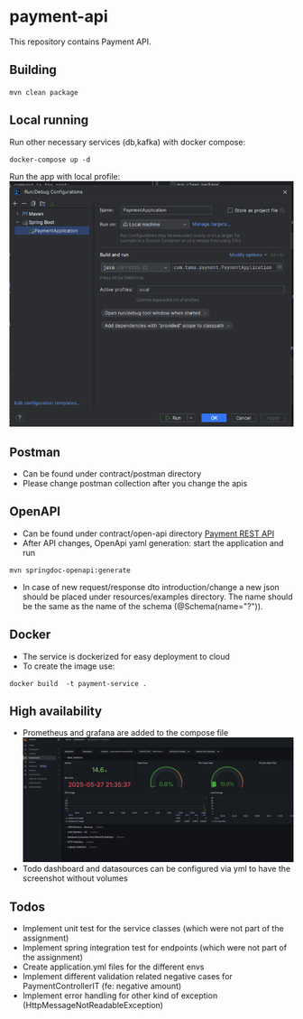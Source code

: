 # payment-api

This repository contains Payment API.

## Building

`mvn clean package`

## Local running

Run other necessary services (db,kafka) with docker compose:
```shell
docker-compose up -d
```

Run the app with local profile:
![img.png](img.png)

## Postman
- Can be found under contract/postman directory
- Please change postman collection after you change the apis

## OpenAPI
- Can be found under contract/open-api directory
[Payment REST API](http://localhost:8080/swagger-ui.html)
- After API changes, OpenApi yaml generation: start the application and run
```shell
mvn springdoc-openapi:generate
```
- In case of new request/response dto introduction/change a new json should be placed under resources/examples directory. The name should be the same as the name of the schema (@Schema(name="?")).

## Docker
- The service is dockerized for easy deployment to cloud
- To create the image use:
```shell
docker build  -t payment-service .  
```

## High availability
- Prometheus and grafana are added to the compose file
![img_1.png](img_1.png)
- Todo dashboard and datasources can be configured via yml to have the screenshot without volumes


## Todos
- Implement unit test for the service classes (which were not part of the assignment)
- Implement spring integration test for endpoints (which were not part of the assignment)
- Create application.yml files for the different envs
- Implement different validation related negative cases for PaymentControllerIT (fe: negative amount)
- Implement error handling for other kind of exception (HttpMessageNotReadableException)
